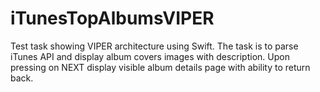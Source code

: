 # iTunesTopAlbumsVIPER
Test task showing VIPER architecture using Swift.
The task is to parse iTunes API and display album covers images with description. 
Upon pressing on NEXT display visible album details page with ability to return back. 